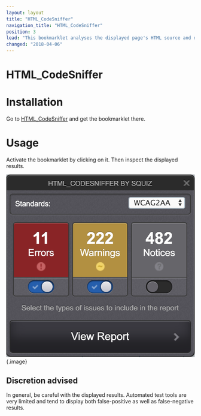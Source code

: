```yaml
---
layout: layout
title: "HTML_CodeSniffer"
navigation_title: "HTML_CodeSniffer"
position: 3
lead: "This bookmarklet analyses the displayed page's HTML source and detects violations of the coding standard. It offers a huge amount of predefined rules and can be extended with custom rules."
changed: "2018-04-06"
---
```


# HTML_CodeSniffer

# Installation

Go to [HTML_CodeSniffer](http://squizlabs.github.io/HTML_CodeSniffer/) and get the bookmarklet there.

# Usage

Activate the bookmarklet by clicking on it. Then inspect the displayed results.

![HTML_CodeSniffer in action](_media/bookmarklet-html_codesniffer-in-action.png){.image}

## Discretion advised

In general, be careful with the displayed results. Automated test tools are very limited and tend to display both false-positive as well as false-negative results.